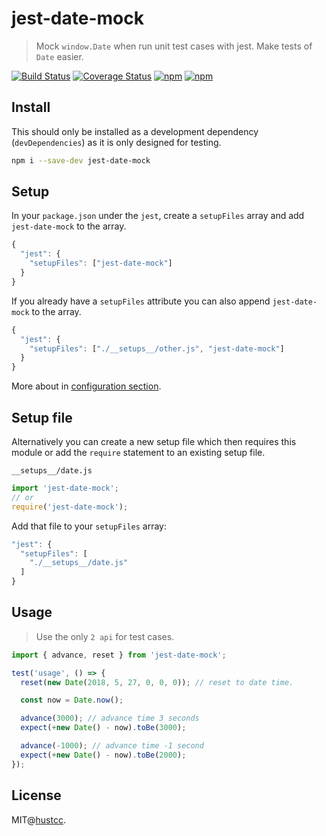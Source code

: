 # jest-date-mock

> Mock `window.Date` when run unit test cases with jest. Make tests of `Date` easier.

[![Build Status](https://travis-ci.org/hustcc/jest-date-mock.svg?branch=master)](https://travis-ci.org/hustcc/jest-date-mock)
[![Coverage Status](https://coveralls.io/repos/github/hustcc/jest-date-mock/badge.svg?branch=master)](https://coveralls.io/github/hustcc/jest-date-mock)
[![npm](https://img.shields.io/npm/v/jest-date-mock.svg)](https://www.npmjs.com/package/jest-date-mock)
[![npm](https://img.shields.io/npm/dm/jest-date-mock.svg)](https://www.npmjs.com/package/jest-date-mock)


## Install

This should only be installed as a development dependency (`devDependencies`) as it is only designed for testing.

```bash
npm i --save-dev jest-date-mock
```


## Setup

In your `package.json` under the `jest`, create a `setupFiles` array and add `jest-date-mock` to the array.

```js
{
  "jest": {
    "setupFiles": ["jest-date-mock"]
  }
}
```

If you already have a `setupFiles` attribute you can also append `jest-date-mock` to the array.

```js
{
  "jest": {
    "setupFiles": ["./__setups__/other.js", "jest-date-mock"]
  }
}
```

More about in [configuration section](https://facebook.github.io/jest/docs/en/configuration.html#content).


## Setup file

Alternatively you can create a new setup file which then requires this module or
add the `require` statement to an existing setup file.

`__setups__/date.js`

```js
import 'jest-date-mock';
// or
require('jest-date-mock');
```

Add that file to your `setupFiles` array:

```js
"jest": {
  "setupFiles": [
    "./__setups__/date.js"
  ]
}
```


## Usage

> Use the only `2 api` for test cases.

```js
import { advance, reset } from 'jest-date-mock';

test('usage', () => {
  reset(new Date(2018, 5, 27, 0, 0, 0)); // reset to date time.

  const now = Date.now();

  advance(3000); // advance time 3 seconds
  expect(+new Date() - now).toBe(3000);

  advance(-1000); // advance time -1 second
  expect(+new Date() - now).toBe(2000);
});
```


## License

MIT@[hustcc](https://github.com/hustcc).
